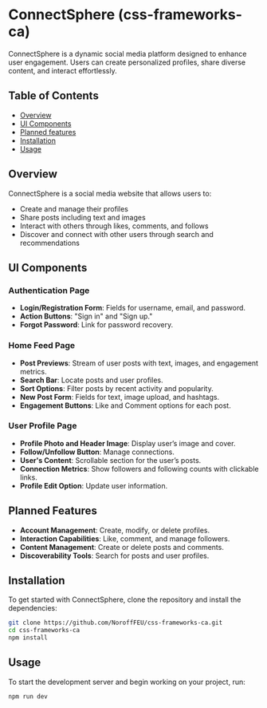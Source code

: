 # ConnectSphere (css-frameworks-ca)

ConnectSphere is a dynamic social media platform designed to enhance user engagement. Users can create personalized profiles, share diverse content, and interact effortlessly. 

## Table of Contents

- [Overview](#overview)
- [UI Components](#ui-components)
- [Planned features](#planned-features)
- [Installation](#installation)
- [Usage](#usage)

## Overview

ConnectSphere is a social media website that allows users to:

- Create and manage their profiles
- Share posts including text and images
- Interact with others through likes, comments, and follows
- Discover and connect with other users through search and recommendations

## UI Components

### Authentication Page

- **Login/Registration Form**: Fields for username, email, and password.
- **Action Buttons**: "Sign in" and "Sign up."
- **Forgot Password**: Link for password recovery.

### Home Feed Page

- **Post Previews**: Stream of user posts with text, images, and engagement metrics.
- **Search Bar**: Locate posts and user profiles.
- **Sort Options**: Filter posts by recent activity and popularity.
- **New Post Form**: Fields for text, image upload, and hashtags.
- **Engagement Buttons**: Like and Comment options for each post.

### User Profile Page

- **Profile Photo and Header Image**: Display user’s image and cover.
- **Follow/Unfollow Button**: Manage connections.
- **User's Content**: Scrollable section for the user’s posts.
- **Connection Metrics**: Show followers and following counts with clickable links.
- **Profile Edit Option**: Update user information.

## Planned Features

- **Account Management**: Create, modify, or delete profiles.
- **Interaction Capabilities**: Like, comment, and manage followers.
- **Content Management**: Create or delete posts and comments.
- **Discoverability Tools**: Search for posts and user profiles.

## Installation

To get started with ConnectSphere, clone the repository and install the dependencies:

```bash
git clone https://github.com/NoroffFEU/css-frameworks-ca.git
cd css-frameworks-ca
npm install
```
## Usage

To start the development server and begin working on your project, run:

```bash
npm run dev
```
